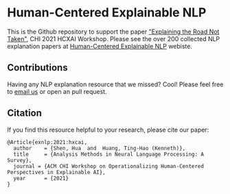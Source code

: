 # Human-Centered Explainable NLP

This is the Github repository to support the paper ["Explaining the Road Not Taken"](https://human-centered-exnlp.github.io/), CHI 2021 HCXAI Workshop. Please see the over 200 collected NLP explanation papers at [Human-Centered Explainable NLP](https://human-centered-exnlp.github.io/) webiste.

## Contributions 
Having any NLP explanation resource that we missed? Cool! Please feel free to [email us](huashen218@psu.edu) or open an pull request.

## Citation
If you find this resource helpful to your research, please cite our paper:

```
@Article{exnlp:2021:hxcai,
  author    = {Shen, Hua  and  Huang, Ting-Hao (Kenneth)},
  title     = {Analysis Methods in Neural Language Processing: A Survey},
  journal = {ACM CHI Workshop on Operationalizing Human-Centered Perspectives in Explainable AI},
  year      = {2021}
}
```


<!-- 
This site contains the accompanying supplementary materials for the paper "Analysis Methods in Neural Language Processing: A Survey", TACL 2019, available [here](https://www.mitpressjournals.org/doi/full/10.1162/tacl_a_00254).  -->

<!-- ## Tables
* [Table SM1](table1.html): A categorization of work trying to find linguistic information in neural networks according to the neural network component investigated, the linguistic property sought, and the analysis method. See Section 2 in the paper.
* [Table SM2](table2.html): A categorization of challenge sets for evaluating neural networks according to the NLP task, the linguistic phenomena, the represented languages, the dataset size, and the construction method. See Section 4 in the paper.
* [Table SM3](table3.html): A categorization of methods for adversarial examples in NLP according to adversary's knowledge (white-box vs. black-box), attack specificity (targeted vs. non-targeted), the modified linguistic unit (words, characters, etc.), and the attacked task. See Section 5 in the paper. 

## References
The list of references is available [here](references.html). 

## Contributions
Miss your favorite neural analysis method? Great! Contributions to this site are welcome. Please open a pull request. 

## Citation
If you find this resource useful, please cite our paper:

```
@Article{belinkov:2019:tacl,
  author    = {Belinkov, Yonatan  and  Glass, James},
  title     = {Analysis Methods in Neural Language Processing: A Survey},
  journal = {Transactions of the Association for Computational Linguistics (TACL)},
  year      = {2019},
  volume    = {7},
  pages     = {49--72},
  doi       = {10.1162/tacl\_a\_00254}
}
``` -->